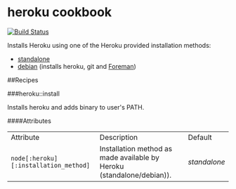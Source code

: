 # heroku cookbook

[![Build Status](https://travis-ci.org/alt3-cookbooks/heroku.svg)](https://travis-ci.org/alt3-cookbooks/heroku)

Installs Heroku using one of the Heroku provided installation methods:

- [standalone](https://toolbelt.heroku.com/standalone)
- [debian](https://toolbelt.heroku.com/debian) (installs heroku, git and [Foreman](https://github.com/ddollar/foreman))

##Recipes

###heroku::install

Installs heroku and adds binary to user's PATH.

####Attributes

<table>
  <tr>
    <td>Attribute</td>
    <td>Description</td>
    <td>Default</td>
  </tr>
  <tr>
    <td><code>node[:heroku][:installation_method]</code></td>
    <td>Installation method as made available by Heroku  (standalone/debian)).</td>
    <td><em>standalone</em></td>
  </tr>
</table>
